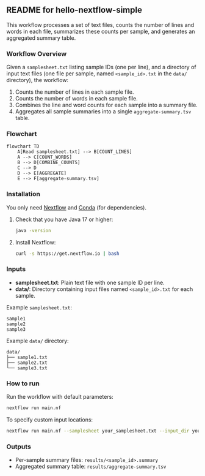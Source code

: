 ## README for hello-nextflow-simple

This workflow processes a set of text files, counts the number of lines and words in each file, summarizes these counts per sample, and generates an aggregated summary table.

### Workflow Overview

Given a `samplesheet.txt` listing sample IDs (one per line), and a directory of input text files (one file per sample, named `<sample_id>.txt` in the `data/` directory), the workflow:

1. Counts the number of lines in each sample file.
2. Counts the number of words in each sample file.
3. Combines the line and word counts for each sample into a summary file.
4. Aggregates all sample summaries into a single `aggregate-summary.tsv` table.

### Flowchart

```mermaid
flowchart TD
    A[Read samplesheet.txt] --> B[COUNT_LINES]
    A --> C[COUNT_WORDS]
    B --> D[COMBINE_COUNTS]
    C --> D
    D --> E[AGGREGATE]
    E --> F[aggregate-summary.tsv]
```

### Installation

You only need [Nextflow](https://www.nextflow.io/) and [Conda](https://docs.conda.io/) (for dependencies).

1. Check that you have Java 17 or higher:

    ```bash
    java -version
    ```

2. Install Nextflow:

    ```bash
    curl -s https://get.nextflow.io | bash
    ```

### Inputs

- **samplesheet.txt**: Plain text file with one sample ID per line.
- **data/**: Directory containing input files named `<sample_id>.txt` for each sample.

Example `samplesheet.txt`:
```
sample1
sample2
sample3
```

Example `data/` directory:
```
data/
├── sample1.txt
├── sample2.txt
└── sample3.txt
```

### How to run

Run the workflow with default parameters:

```bash
nextflow run main.nf
```

To specify custom input locations:

```bash
nextflow run main.nf --samplesheet your_samplesheet.txt --input_dir your_data_dir --outdir your_results_dir
```

### Outputs

- Per-sample summary files: `results/<sample_id>.summary`
- Aggregated summary table: `results/aggregate-summary.tsv`
